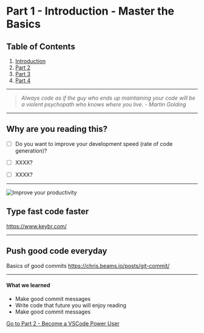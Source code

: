 # Part 1 - Introduction - Master the Basics

## Table of Contents

1.  [Introduction](#why-are-you-reading-this)
1.  [Part 2](#why-are-you-reading-this)
1.  [Part 3](#why-are-you-reading-this)
1.  [Part 4](#why-are-you-reading-this)

---

> _Always code as if the guy who ends up maintaining your code will be a violent psychopath who knows where you live. - Martin Golding_

---

## Why are you reading this?

- [ ] Do you want to improve your development speed (rate of code generation)?

- [ ] XXXX?

- [ ] XXXX?

---

![Improve your productivity](https://imgs.xkcd.com/comics/is_it_worth_the_time.png)

## Type fast code faster

https://www.keybr.com/

---

## Push good code everyday

Basics of good commits
https://chris.beams.io/posts/git-commit/

---

#### What we learned

- Make good commit messages
- Write code that future you will enjoy reading
- Make good commit messages

[Go to Part 2 - Become a VSCode Power User](https://github.com/nvincenthill/streamlineyourworkflow/tree/master/Part%202/PART2.md)
